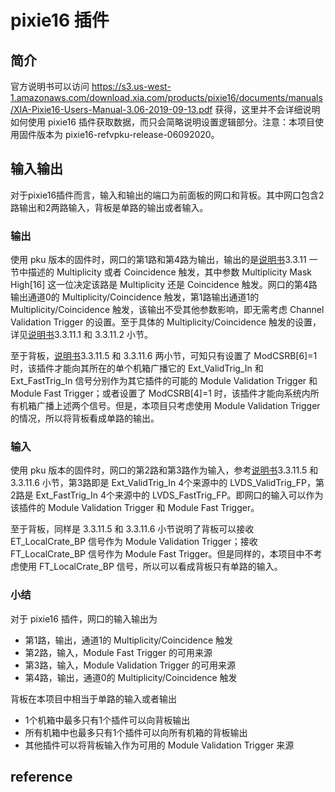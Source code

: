 # pixie16 插件

## 简介

官方说明书可以访问 https://s3.us-west-1.amazonaws.com/download.xia.com/products/pixie16/documents/manuals/XIA-Pixie16-Users-Manual-3.06-2019-09-13.pdf 获得，这里并不会详细说明如何使用 pixie16 插件获取数据，而只会简略说明设置逻辑部分。注意：本项目使用固件版本为 pixie16-refvpku-release-06092020。



## 输入输出

对于pixie16插件而言，输入和输出的端口为前面板的网口和背板。其中网口包含2路输出和2两路输入，背板是单路的输出或者输入。

### 输出

使用 pku 版本的固件时，网口的第1路和第4路为输出，输出的是[说明书][pixie16_manual]3.3.11 一节中描述的 Multiplicity 或者 Coincidence 触发，其中参数 Multiplicity Mask High[16] 这一位决定该路是 Multiplicity 还是 Coincidence 触发。网口的第4路输出通道0的 Multiplicity/Coincidence 触发，第1路输出通道1的 Multiplicity/Coincidence 触发，该输出不受其他参数影响，即无需考虑 Channel Validation Trigger 的设置。至于具体的 Multiplicity/Coincidence 触发的设置，详见[说明书][pixie16_manual]3.3.11.1 和 3.3.11.2 小节。

至于背板，[说明书][pixie16_manual]3.3.11.5 和 3.3.11.6 两小节，可知只有设置了 ModCSRB[6]=1 时，该插件才能向其所在的单个机箱广播它的 Ext_ValidTrig_In 和 Ext_FastTrig_In 信号分别作为其它插件的可能的 Module Validation Trigger 和 Module Fast Trigger；或者设置了 ModCSRB[4]=1 时，该插件才能向系统内所有机箱广播上述两个信号。但是，本项目只考虑使用 Module Validation Trigger 的情况，所以将背板看成单路的输出。

### 输入

使用 pku 版本的固件时，网口的第2路和第3路作为输入，参考[说明书][pixie16_manual]3.3.11.5 和 3.3.11.6 小节，第3路即是 Ext_ValidTrig_In 4个来源中的 LVDS_ValidTrig_FP，第2路是 Ext_FastTrig_In 4个来源中的 LVDS_FastTrig_FP。即网口的输入可以作为该插件的 Module Validation Trigger 和 Module Fast Trigger。

至于背板，同样是 3.3.11.5 和 3.3.11.6 小节说明了背板可以接收 ET_LocalCrate_BP 信号作为 Module Validation Trigger；接收 FT_LocalCrate_BP 信号作为 Module Fast Trigger。但是同样的，本项目中不考虑使用 FT_LocalCrate_BP 信号，所以可以看成背板只有单路的输入。

### 小结

对于 pixie16 插件，网口的输入输出为

+ 第1路，输出，通道1的 Multiplicity/Coincidence 触发
+ 第2路，输入，Module Fast Trigger 的可用来源
+ 第3路，输入，Module Validation Trigger 的可用来源
+ 第4路，输出，通道0的 Multiplicity/Coincidence 触发

背板在本项目中相当于单路的输入或者输出

+ 1个机箱中最多只有1个插件可以向背板输出
+ 所有机箱中也最多只有1个插件可以向所有机箱的背板输出
+ 其他插件可以将背板输入作为可用的 Module Validation Trigger 来源



## reference

[pixie16_manual]: https://s3.us-west-1.amazonaws.com/download.xia.com/products/pixie16/documents/manuals/XIA-Pixie16-Users-Manual-3.06-2019-09-13.pdf
